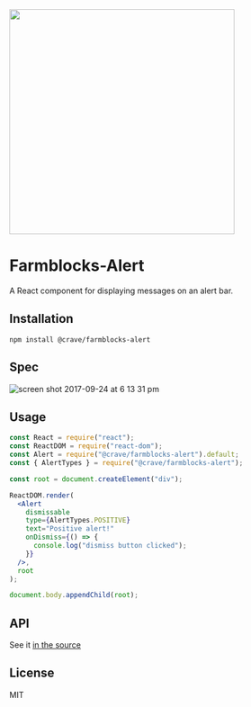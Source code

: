 <img src="https://user-images.githubusercontent.com/7760/31051341-4d280118-a63c-11e7-9e8f-3b375ca8f9a0.png" width="400" />

# Farmblocks-Alert 

A React component for displaying messages on an alert bar.

## Installation

```
npm install @crave/farmblocks-alert
```

## Spec

![screen shot 2017-09-24 at 6 13 31 pm](https://user-images.githubusercontent.com/7760/30786905-30965154-a154-11e7-9659-bf78d3773068.png)

## Usage

```jsx
const React = require("react");
const ReactDOM = require("react-dom");
const Alert = require("@crave/farmblocks-alert").default;
const { AlertTypes } = require("@crave/farmblocks-alert");

const root = document.createElement("div");

ReactDOM.render(
  <Alert
    dismissable
    type={AlertTypes.POSITIVE}
    text="Positive alert!"
    onDismiss={() => {
      console.log("dismiss button clicked");
    }}
  />,
  root
);

document.body.appendChild(root);
```

## API

See it [in the source](https://github.com/CraveFood/farmblocks/blob/feature/alert-component/packages/alert/src/index.js#L25-L36)

## License

MIT
